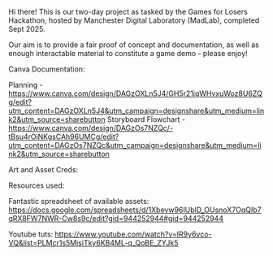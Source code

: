 Hi there! This is our two-day project as tasked by the Games for Losers Hackathon, hosted by Manchester Digital Laboratory (MadLab), completed Sept 2025.

Our aim is to provide a fair proof of concept and documentation, as well as enough interactable material to constitute a game demo - please enjoy!

Canva Documentation:

Planning - https://www.canva.com/design/DAGzOXLn5J4/GH5r21iqWHvxuWoz8U6ZQg/edit?utm_content=DAGzOXLn5J4&utm_campaign=designshare&utm_medium=link2&utm_source=sharebutton
Storyboard Flowchart - https://www.canva.com/design/DAGzOs7NZQc/-tBsu4rOiNKgsCAh96UMCg/edit?utm_content=DAGzOs7NZQc&utm_campaign=designshare&utm_medium=link2&utm_source=sharebutton

Art and Asset Creds:


Resources used:

Fantastic spreadsheet of available assets:
https://docs.google.com/spreadsheets/d/1Xbevw96IUblD_OUsnoX7OqQIb7qRX8FW7NWR-Cw8s9c/edit?gid=944252944#gid=944252944

Youtube tuts:
https://www.youtube.com/watch?v=IR9y6vco-VQ&list=PLMcr1s5MjsiTky6KB4ML-q_QoBE_ZYJk5

